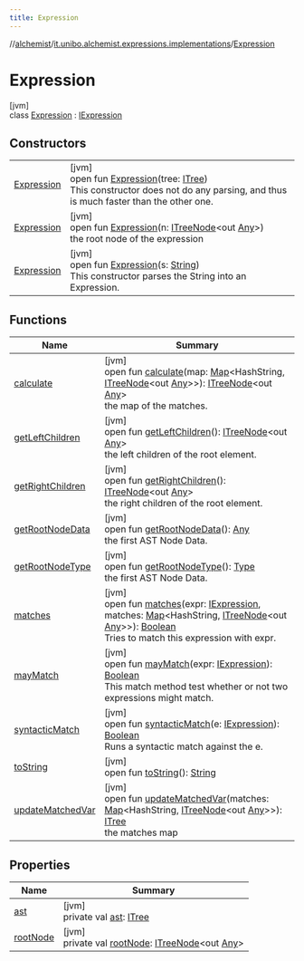 ```yaml
---
title: Expression
---
```

//[alchemist](../../../index.html)/[it.unibo.alchemist.expressions.implementations](../index.html)/[Expression](index.html)



# Expression



[jvm]\
class [Expression](index.html) : [IExpression](../../it.unibo.alchemist.expressions.interfaces/-i-expression/index.html)



## Constructors


| | |
|---|---|
| [Expression](-expression.html) | [jvm]<br>open fun [Expression](-expression.html)(tree: [ITree](../../it.unibo.alchemist.expressions.interfaces/-i-tree/index.html))<br>This constructor does not do any parsing, and thus is much faster than the other one. |
| [Expression](-expression.html) | [jvm]<br>open fun [Expression](-expression.html)(n: [ITreeNode](../../it.unibo.alchemist.expressions.interfaces/-i-tree-node/index.html)<out [Any](https://kotlinlang.org/api/latest/jvm/stdlib/kotlin/-any/index.html)>)<br>the root node of the expression |
| [Expression](-expression.html) | [jvm]<br>open fun [Expression](-expression.html)(s: [String](https://docs.oracle.com/javase/8/docs/api/java/lang/String.html))<br>This constructor parses the String into an Expression. |


## Functions


| Name | Summary |
|---|---|
| [calculate](calculate.html) | [jvm]<br>open fun [calculate](calculate.html)(map: [Map](https://docs.oracle.com/javase/8/docs/api/java/util/Map.html)<HashString, [ITreeNode](../../it.unibo.alchemist.expressions.interfaces/-i-tree-node/index.html)<out [Any](https://kotlinlang.org/api/latest/jvm/stdlib/kotlin/-any/index.html)>>): [ITreeNode](../../it.unibo.alchemist.expressions.interfaces/-i-tree-node/index.html)<out [Any](https://kotlinlang.org/api/latest/jvm/stdlib/kotlin/-any/index.html)><br>the map of the matches. |
| [getLeftChildren](get-left-children.html) | [jvm]<br>open fun [getLeftChildren](get-left-children.html)(): [ITreeNode](../../it.unibo.alchemist.expressions.interfaces/-i-tree-node/index.html)<out [Any](https://kotlinlang.org/api/latest/jvm/stdlib/kotlin/-any/index.html)><br>the left children of the root element. |
| [getRightChildren](get-right-children.html) | [jvm]<br>open fun [getRightChildren](get-right-children.html)(): [ITreeNode](../../it.unibo.alchemist.expressions.interfaces/-i-tree-node/index.html)<out [Any](https://kotlinlang.org/api/latest/jvm/stdlib/kotlin/-any/index.html)><br>the right children of the root element. |
| [getRootNodeData](get-root-node-data.html) | [jvm]<br>open fun [getRootNodeData](get-root-node-data.html)(): [Any](https://kotlinlang.org/api/latest/jvm/stdlib/kotlin/-any/index.html)<br>the first AST Node Data. |
| [getRootNodeType](get-root-node-type.html) | [jvm]<br>open fun [getRootNodeType](get-root-node-type.html)(): [Type](../-type/index.html)<br>the first AST Node Data. |
| [matches](matches.html) | [jvm]<br>open fun [matches](matches.html)(expr: [IExpression](../../it.unibo.alchemist.expressions.interfaces/-i-expression/index.html), matches: [Map](https://docs.oracle.com/javase/8/docs/api/java/util/Map.html)<HashString, [ITreeNode](../../it.unibo.alchemist.expressions.interfaces/-i-tree-node/index.html)<out [Any](https://kotlinlang.org/api/latest/jvm/stdlib/kotlin/-any/index.html)>>): [Boolean](https://kotlinlang.org/api/latest/jvm/stdlib/kotlin/-boolean/index.html)<br>Tries to match this expression with expr. |
| [mayMatch](may-match.html) | [jvm]<br>open fun [mayMatch](may-match.html)(expr: [IExpression](../../it.unibo.alchemist.expressions.interfaces/-i-expression/index.html)): [Boolean](https://kotlinlang.org/api/latest/jvm/stdlib/kotlin/-boolean/index.html)<br>This match method test whether or not two expressions might match. |
| [syntacticMatch](syntactic-match.html) | [jvm]<br>open fun [syntacticMatch](syntactic-match.html)(e: [IExpression](../../it.unibo.alchemist.expressions.interfaces/-i-expression/index.html)): [Boolean](https://kotlinlang.org/api/latest/jvm/stdlib/kotlin/-boolean/index.html)<br>Runs a syntactic match against the e. |
| [toString](to-string.html) | [jvm]<br>open fun [toString](to-string.html)(): [String](https://docs.oracle.com/javase/8/docs/api/java/lang/String.html) |
| [updateMatchedVar](update-matched-var.html) | [jvm]<br>open fun [updateMatchedVar](update-matched-var.html)(matches: [Map](https://docs.oracle.com/javase/8/docs/api/java/util/Map.html)<HashString, [ITreeNode](../../it.unibo.alchemist.expressions.interfaces/-i-tree-node/index.html)<out [Any](https://kotlinlang.org/api/latest/jvm/stdlib/kotlin/-any/index.html)>>): [ITree](../../it.unibo.alchemist.expressions.interfaces/-i-tree/index.html)<br>the matches map |


## Properties


| Name | Summary |
|---|---|
| [ast](ast.html) | [jvm]<br>private val [ast](ast.html): [ITree](../../it.unibo.alchemist.expressions.interfaces/-i-tree/index.html) |
| [rootNode](root-node.html) | [jvm]<br>private val [rootNode](root-node.html): [ITreeNode](../../it.unibo.alchemist.expressions.interfaces/-i-tree-node/index.html)<out [Any](https://kotlinlang.org/api/latest/jvm/stdlib/kotlin/-any/index.html)> |

